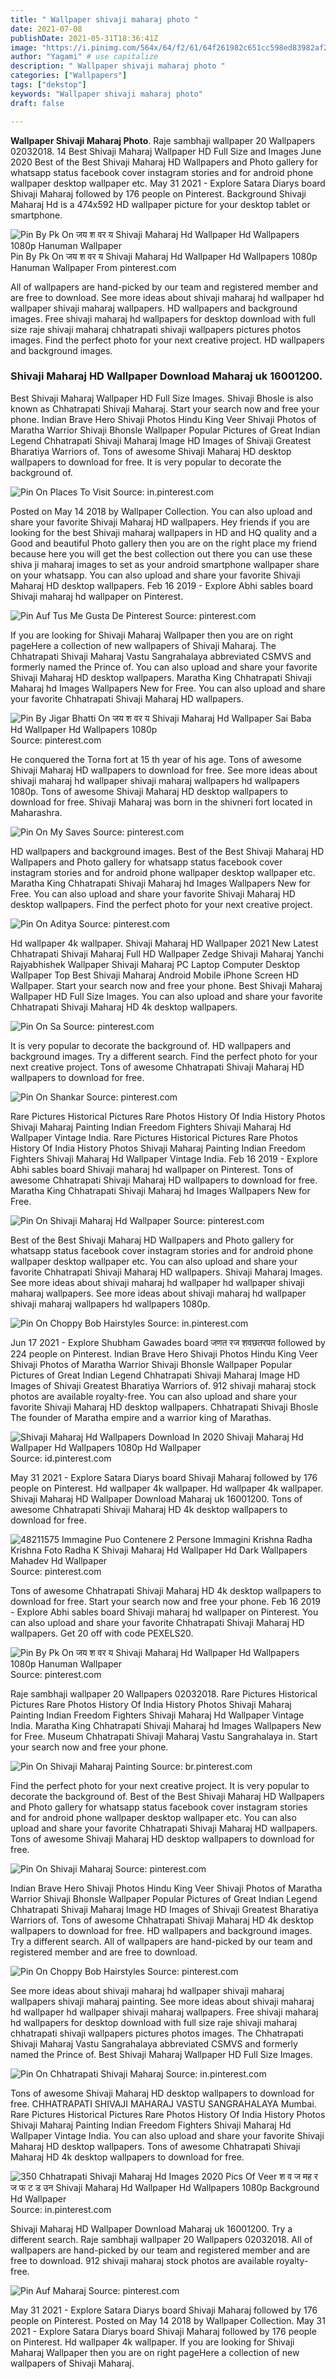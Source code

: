 ```yaml
---
title: " Wallpaper shivaji maharaj photo "
date: 2021-07-08
publishDate: 2021-05-31T18:36:41Z
image: "https://i.pinimg.com/564x/64/f2/61/64f261982c651cc598ed83982af21b2c.jpg"
author: "Yagami" # use capitalize
description: " Wallpaper shivaji maharaj photo "
categories: ["Wallpapers"]
tags: ["dekstop"]
keywords: "Wallpaper shivaji maharaj photo"
draft: false

---
```



**Wallpaper Shivaji Maharaj Photo**. Raje sambhaji wallpaper 20 Wallpapers 02032018. 14 Best Shivaji Maharaj Wallpaper HD Full Size and Images June 2020 Best of the Best Shivaji Maharaj HD Wallpapers and Photo gallery for whatsapp status facebook cover instagram stories and for android phone wallpaper desktop wallpaper etc. May 31 2021 - Explore Satara Diarys board Shivaji Maharaj followed by 176 people on Pinterest. Background Shivaji Maharaj Hd is a 474x592 HD wallpaper picture for your desktop tablet or smartphone.

![Pin By Pk On जय श वर य Shivaji Maharaj Hd Wallpaper Hd Wallpapers 1080p Hanuman Wallpaper](https://i.pinimg.com/736x/3f/64/46/3f6446df07d1f05cc1c1bac711221a43.jpg "Pin By Pk On जय श वर य Shivaji Maharaj Hd Wallpaper Hd Wallpapers 1080p Hanuman Wallpaper")
Pin By Pk On जय श वर य Shivaji Maharaj Hd Wallpaper Hd Wallpapers 1080p Hanuman Wallpaper From pinterest.com


All of wallpapers are hand-picked by our team and registered member and are free to download. See more ideas about shivaji maharaj hd wallpaper hd wallpaper shivaji maharaj wallpapers. HD wallpapers and background images. Free shivaji maharaj hd wallpapers for desktop download with full size raje shivaji maharaj chhatrapati shivaji wallpapers pictures photos images. Find the perfect photo for your next creative project. HD wallpapers and background images.

### Shivaji Maharaj HD Wallpaper Download Maharaj uk 16001200.

Best Shivaji Maharaj Wallpaper HD Full Size Images. Shivaji Bhosle is also known as Chhatrapati Shivaji Maharaj. Start your search now and free your phone. Indian Brave Hero Shivaji Photos Hindu King Veer Shivaji Photos of Maratha Warrior Shivaji Bhonsle Wallpaper Popular Pictures of Great Indian Legend Chhatrapati Shivaji Maharaj Image HD Images of Shivaji Greatest Bharatiya Warriors of. Tons of awesome Shivaji Maharaj HD desktop wallpapers to download for free. It is very popular to decorate the background of.


![Pin On Places To Visit](https://i.pinimg.com/originals/67/ab/9e/67ab9e68a9b187b7a4d03c3f02cbd6a7.jpg "Pin On Places To Visit")
Source: in.pinterest.com

Posted on May 14 2018 by Wallpaper Collection. You can also upload and share your favorite Shivaji Maharaj HD wallpapers. Hey friends if you are looking for the best Shivaji maharaj wallpapers in HD and HQ quality and a Good and beautiful Photo gallery then you are on the right place my friend because here you will get the best collection out there you can use these shiva ji maharaj images to set as your android smartphone wallpaper share on your whatsapp. You can also upload and share your favorite Shivaji Maharaj HD desktop wallpapers. Feb 16 2019 - Explore Abhi sables board Shivaji maharaj hd wallpaper on Pinterest.

![Pin Auf Tus Me Gusta De Pinterest](https://i.pinimg.com/474x/03/bf/ee/03bfee0c499a6efa019c3ee4cd454d80.jpg "Pin Auf Tus Me Gusta De Pinterest")
Source: pinterest.com

If you are looking for Shivaji Maharaj Wallpaper then you are on right pageHere a collection of new wallpapers of Shivaji Maharaj. The Chhatrapati Shivaji Maharaj Vastu Sangrahalaya abbreviated CSMVS and formerly named the Prince of. You can also upload and share your favorite Shivaji Maharaj HD desktop wallpapers. Maratha King Chhatrapati Shivaji Maharaj hd Images Wallpapers New for Free. You can also upload and share your favorite Chhatrapati Shivaji Maharaj HD wallpapers.

![Pin By Jigar Bhatti On जय श वर य Shivaji Maharaj Hd Wallpaper Sai Baba Hd Wallpaper Hd Wallpapers 1080p](https://i.pinimg.com/736x/2f/9f/28/2f9f28f0b08ef10accc07d08ab544765.jpg "Pin By Jigar Bhatti On जय श वर य Shivaji Maharaj Hd Wallpaper Sai Baba Hd Wallpaper Hd Wallpapers 1080p")
Source: pinterest.com

He conquered the Torna fort at 15 th year of his age. Tons of awesome Shivaji Maharaj HD wallpapers to download for free. See more ideas about shivaji maharaj hd wallpaper shivaji maharaj wallpapers hd wallpapers 1080p. Tons of awesome Shivaji Maharaj HD desktop wallpapers to download for free. Shivaji Maharaj was born in the shivneri fort located in Maharashra.

![Pin On My Saves](https://i.pinimg.com/736x/61/83/33/6183334b3a5341f889364ed9d3374d6d.jpg "Pin On My Saves")
Source: pinterest.com

HD wallpapers and background images. Best of the Best Shivaji Maharaj HD Wallpapers and Photo gallery for whatsapp status facebook cover instagram stories and for android phone wallpaper desktop wallpaper etc. Maratha King Chhatrapati Shivaji Maharaj hd Images Wallpapers New for Free. You can also upload and share your favorite Shivaji Maharaj HD desktop wallpapers. Find the perfect photo for your next creative project.

![Pin On Aditya](https://i.pinimg.com/originals/34/8e/c4/348ec4d373d464294d089342ace745ac.jpg "Pin On Aditya")
Source: pinterest.com

Hd wallpaper 4k wallpaper. Shivaji Maharaj HD Wallpaper 2021 New Latest Chhatrapati Shivaji Maharaj Full HD Wallpaper Zedge Shivaji Maharaj Yanchi Rajyabhishek Wallpaper Shivaji Maharaj PC Laptop Computer Desktop Wallpaper Top Best Shivaji Maharaj Android Mobile iPhone Screen HD Wallpaper. Start your search now and free your phone. Best Shivaji Maharaj Wallpaper HD Full Size Images. You can also upload and share your favorite Chhatrapati Shivaji Maharaj HD 4k desktop wallpapers.

![Pin On Sa](https://i.pinimg.com/originals/cc/d4/df/ccd4df8363da4a26737b0f862c166bdb.jpg "Pin On Sa")
Source: pinterest.com

It is very popular to decorate the background of. HD wallpapers and background images. Try a different search. Find the perfect photo for your next creative project. Tons of awesome Chhatrapati Shivaji Maharaj HD wallpapers to download for free.

![Pin On Shankar](https://i.pinimg.com/236x/f0/f1/b7/f0f1b731bb430810cb3d32bbfd2540c4.jpg "Pin On Shankar")
Source: pinterest.com

Rare Pictures Historical Pictures Rare Photos History Of India History Photos Shivaji Maharaj Painting Indian Freedom Fighters Shivaji Maharaj Hd Wallpaper Vintage India. Rare Pictures Historical Pictures Rare Photos History Of India History Photos Shivaji Maharaj Painting Indian Freedom Fighters Shivaji Maharaj Hd Wallpaper Vintage India. Feb 16 2019 - Explore Abhi sables board Shivaji maharaj hd wallpaper on Pinterest. Tons of awesome Chhatrapati Shivaji Maharaj HD wallpapers to download for free. Maratha King Chhatrapati Shivaji Maharaj hd Images Wallpapers New for Free.

![Pin On Shivaji Maharaj Hd Wallpaper](https://i.pinimg.com/736x/13/fc/10/13fc10cbf0bd0168f09d4a896fedaf1f.jpg "Pin On Shivaji Maharaj Hd Wallpaper")
Source: pinterest.com

Best of the Best Shivaji Maharaj HD Wallpapers and Photo gallery for whatsapp status facebook cover instagram stories and for android phone wallpaper desktop wallpaper etc. You can also upload and share your favorite Chhatrapati Shivaji Maharaj HD wallpapers. Shivaji Maharaj Images. See more ideas about shivaji maharaj hd wallpaper hd wallpaper shivaji maharaj wallpapers. See more ideas about shivaji maharaj hd wallpaper shivaji maharaj wallpapers hd wallpapers 1080p.

![Pin On Choppy Bob Hairstyles](https://i.pinimg.com/736x/f8/ff/68/f8ff686cf711590bda5ef711016b5df6.jpg "Pin On Choppy Bob Hairstyles")
Source: in.pinterest.com

Jun 17 2021 - Explore Shubham Gawades board जणत रज शवछतरपत followed by 224 people on Pinterest. Indian Brave Hero Shivaji Photos Hindu King Veer Shivaji Photos of Maratha Warrior Shivaji Bhonsle Wallpaper Popular Pictures of Great Indian Legend Chhatrapati Shivaji Maharaj Image HD Images of Shivaji Greatest Bharatiya Warriors of. 912 shivaji maharaj stock photos are available royalty-free. You can also upload and share your favorite Shivaji Maharaj HD desktop wallpapers. Chhatrapati Shivaji Bhosle The founder of Maratha empire and a warrior king of Marathas.

![Shivaji Maharaj Hd Wallpapers Download In 2020 Shivaji Maharaj Hd Wallpaper Hd Wallpapers 1080p Hd Wallpaper](https://i.pinimg.com/originals/e4/05/69/e405696f52923f7714f747ae7ac6199e.png "Shivaji Maharaj Hd Wallpapers Download In 2020 Shivaji Maharaj Hd Wallpaper Hd Wallpapers 1080p Hd Wallpaper")
Source: id.pinterest.com

May 31 2021 - Explore Satara Diarys board Shivaji Maharaj followed by 176 people on Pinterest. Hd wallpaper 4k wallpaper. Hd wallpaper 4k wallpaper. Shivaji Maharaj HD Wallpaper Download Maharaj uk 16001200. Tons of awesome Chhatrapati Shivaji Maharaj HD 4k desktop wallpapers to download for free.

![48211575 Immagine Puo Contenere 2 Persone Immagini Krishna Radha Krishna Foto Radha K Shivaji Maharaj Hd Wallpaper Hd Dark Wallpapers Mahadev Hd Wallpaper](https://i.pinimg.com/originals/9c/c0/3e/9cc03e51a93e9c7fd35525531c2e1eeb.jpg "48211575 Immagine Puo Contenere 2 Persone Immagini Krishna Radha Krishna Foto Radha K Shivaji Maharaj Hd Wallpaper Hd Dark Wallpapers Mahadev Hd Wallpaper")
Source: pinterest.com

Tons of awesome Chhatrapati Shivaji Maharaj HD 4k desktop wallpapers to download for free. Start your search now and free your phone. Feb 16 2019 - Explore Abhi sables board Shivaji maharaj hd wallpaper on Pinterest. You can also upload and share your favorite Chhatrapati Shivaji Maharaj HD wallpapers. Get 20 off with code PEXELS20.

![Pin By Pk On जय श वर य Shivaji Maharaj Hd Wallpaper Hd Wallpapers 1080p Hanuman Wallpaper](https://i.pinimg.com/736x/3f/64/46/3f6446df07d1f05cc1c1bac711221a43.jpg "Pin By Pk On जय श वर य Shivaji Maharaj Hd Wallpaper Hd Wallpapers 1080p Hanuman Wallpaper")
Source: pinterest.com

Raje sambhaji wallpaper 20 Wallpapers 02032018. Rare Pictures Historical Pictures Rare Photos History Of India History Photos Shivaji Maharaj Painting Indian Freedom Fighters Shivaji Maharaj Hd Wallpaper Vintage India. Maratha King Chhatrapati Shivaji Maharaj hd Images Wallpapers New for Free. Museum Chhatrapati Shivaji Maharaj Vastu Sangrahalaya in. Start your search now and free your phone.

![Pin On Shivaji Maharaj Painting](https://i.pinimg.com/originals/ae/3e/aa/ae3eaa1a8f6334d985a96a33d17329f7.jpg "Pin On Shivaji Maharaj Painting")
Source: br.pinterest.com

Find the perfect photo for your next creative project. It is very popular to decorate the background of. Best of the Best Shivaji Maharaj HD Wallpapers and Photo gallery for whatsapp status facebook cover instagram stories and for android phone wallpaper desktop wallpaper etc. You can also upload and share your favorite Chhatrapati Shivaji Maharaj HD wallpapers. Tons of awesome Shivaji Maharaj HD desktop wallpapers to download for free.

![Pin On Shivaji Maharaj](https://i.pinimg.com/originals/c9/32/47/c932472f0ae96d68f9c246200138202e.jpg "Pin On Shivaji Maharaj")
Source: pinterest.com

Indian Brave Hero Shivaji Photos Hindu King Veer Shivaji Photos of Maratha Warrior Shivaji Bhonsle Wallpaper Popular Pictures of Great Indian Legend Chhatrapati Shivaji Maharaj Image HD Images of Shivaji Greatest Bharatiya Warriors of. Tons of awesome Chhatrapati Shivaji Maharaj HD 4k desktop wallpapers to download for free. HD wallpapers and background images. Try a different search. All of wallpapers are hand-picked by our team and registered member and are free to download.

![Pin On Choppy Bob Hairstyles](https://i.pinimg.com/originals/c8/47/6d/c8476d8d48bac711bd5b3462ee72a1c0.jpg "Pin On Choppy Bob Hairstyles")
Source: pinterest.com

See more ideas about shivaji maharaj hd wallpaper shivaji maharaj wallpapers shivaji maharaj painting. See more ideas about shivaji maharaj hd wallpaper hd wallpaper shivaji maharaj wallpapers. Free shivaji maharaj hd wallpapers for desktop download with full size raje shivaji maharaj chhatrapati shivaji wallpapers pictures photos images. The Chhatrapati Shivaji Maharaj Vastu Sangrahalaya abbreviated CSMVS and formerly named the Prince of. Best Shivaji Maharaj Wallpaper HD Full Size Images.

![Pin On Chhatrapati Shivaji Maharaj](https://i.pinimg.com/originals/35/7b/8c/357b8cd98d5dc70d6fc0d01c7a1a91b5.jpg "Pin On Chhatrapati Shivaji Maharaj")
Source: in.pinterest.com

Tons of awesome Shivaji Maharaj HD desktop wallpapers to download for free. CHHATRAPATI SHIVAJI MAHARAJ VASTU SANGRAHALAYA Mumbai. Rare Pictures Historical Pictures Rare Photos History Of India History Photos Shivaji Maharaj Painting Indian Freedom Fighters Shivaji Maharaj Hd Wallpaper Vintage India. You can also upload and share your favorite Shivaji Maharaj HD desktop wallpapers. Tons of awesome Chhatrapati Shivaji Maharaj HD 4k desktop wallpapers to download for free.

![350 Chhatrapati Shivaji Maharaj Hd Images 2020 Pics Of Veer श व ज मह र ज फ ट ड उन Shivaji Maharaj Hd Wallpaper Hd Wallpapers 1080p Background Hd Wallpaper](https://i.pinimg.com/originals/d0/03/62/d0036232463c1307c32be4a9b438ce8e.jpg "350 Chhatrapati Shivaji Maharaj Hd Images 2020 Pics Of Veer श व ज मह र ज फ ट ड उन Shivaji Maharaj Hd Wallpaper Hd Wallpapers 1080p Background Hd Wallpaper")
Source: in.pinterest.com

Shivaji Maharaj HD Wallpaper Download Maharaj uk 16001200. Try a different search. Raje sambhaji wallpaper 20 Wallpapers 02032018. All of wallpapers are hand-picked by our team and registered member and are free to download. 912 shivaji maharaj stock photos are available royalty-free.

![Pin Auf Maharaj](https://i.pinimg.com/564x/64/f2/61/64f261982c651cc598ed83982af21b2c.jpg "Pin Auf Maharaj")
Source: pinterest.com

May 31 2021 - Explore Satara Diarys board Shivaji Maharaj followed by 176 people on Pinterest. Posted on May 14 2018 by Wallpaper Collection. May 31 2021 - Explore Satara Diarys board Shivaji Maharaj followed by 176 people on Pinterest. Hd wallpaper 4k wallpaper. If you are looking for Shivaji Maharaj Wallpaper then you are on right pageHere a collection of new wallpapers of Shivaji Maharaj.

